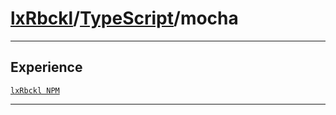 # [lxRbckl](https://github.com/lxRbckl/lxRbckl/tree/main)/[TypeScript](https://github.com/lxRbckl/lxRbckl/tree/main/TypeScript)/mocha

---



## Experience


[`lxRbckl NPM`](https://github.com/lxRbckl/lxRbckl/blob/NPM/README.md)




---